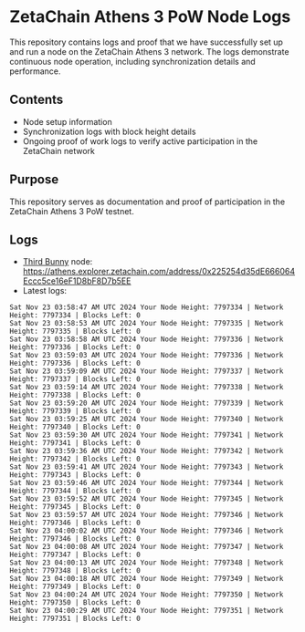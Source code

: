 # ZetaChain Athens 3 PoW Node Logs
This repository contains logs and proof that we have successfully set up and run a node on the ZetaChain Athens 3 network. The logs demonstrate continuous node operation, including synchronization details and performance.

## Contents
- Node setup information
- Synchronization logs with block height details
- Ongoing proof of work logs to verify active participation in the ZetaChain network

## Purpose
This repository serves as documentation and proof of participation in the ZetaChain Athens 3 PoW testnet.

## Logs

- [Third Bunny](https://thirdbunny.xyz/) node: https://athens.explorer.zetachain.com/address/0x225254d35dE666064Eccc5ce16eF1D8bF8D7b5EE
- Latest logs:
```
Sat Nov 23 03:58:47 AM UTC 2024 Your Node Height: 7797334 | Network Height: 7797334 | Blocks Left: 0
Sat Nov 23 03:58:53 AM UTC 2024 Your Node Height: 7797335 | Network Height: 7797335 | Blocks Left: 0
Sat Nov 23 03:58:58 AM UTC 2024 Your Node Height: 7797336 | Network Height: 7797336 | Blocks Left: 0
Sat Nov 23 03:59:03 AM UTC 2024 Your Node Height: 7797336 | Network Height: 7797336 | Blocks Left: 0
Sat Nov 23 03:59:09 AM UTC 2024 Your Node Height: 7797337 | Network Height: 7797337 | Blocks Left: 0
Sat Nov 23 03:59:14 AM UTC 2024 Your Node Height: 7797338 | Network Height: 7797338 | Blocks Left: 0
Sat Nov 23 03:59:20 AM UTC 2024 Your Node Height: 7797339 | Network Height: 7797339 | Blocks Left: 0
Sat Nov 23 03:59:25 AM UTC 2024 Your Node Height: 7797340 | Network Height: 7797340 | Blocks Left: 0
Sat Nov 23 03:59:30 AM UTC 2024 Your Node Height: 7797341 | Network Height: 7797341 | Blocks Left: 0
Sat Nov 23 03:59:36 AM UTC 2024 Your Node Height: 7797342 | Network Height: 7797342 | Blocks Left: 0
Sat Nov 23 03:59:41 AM UTC 2024 Your Node Height: 7797343 | Network Height: 7797343 | Blocks Left: 0
Sat Nov 23 03:59:46 AM UTC 2024 Your Node Height: 7797344 | Network Height: 7797344 | Blocks Left: 0
Sat Nov 23 03:59:52 AM UTC 2024 Your Node Height: 7797345 | Network Height: 7797345 | Blocks Left: 0
Sat Nov 23 03:59:57 AM UTC 2024 Your Node Height: 7797346 | Network Height: 7797346 | Blocks Left: 0
Sat Nov 23 04:00:02 AM UTC 2024 Your Node Height: 7797346 | Network Height: 7797346 | Blocks Left: 0
Sat Nov 23 04:00:08 AM UTC 2024 Your Node Height: 7797347 | Network Height: 7797347 | Blocks Left: 0
Sat Nov 23 04:00:13 AM UTC 2024 Your Node Height: 7797348 | Network Height: 7797348 | Blocks Left: 0
Sat Nov 23 04:00:18 AM UTC 2024 Your Node Height: 7797349 | Network Height: 7797349 | Blocks Left: 0
Sat Nov 23 04:00:24 AM UTC 2024 Your Node Height: 7797350 | Network Height: 7797350 | Blocks Left: 0
Sat Nov 23 04:00:29 AM UTC 2024 Your Node Height: 7797351 | Network Height: 7797351 | Blocks Left: 0
```
